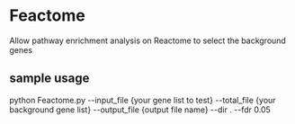 # Feactome
Allow pathway enrichment analysis on Reactome to select the background genes

## sample usage
python Feactome.py --input_file {your gene list to test} --total_file {your background gene list} --output_file {output file name} --dir . --fdr 0.05
